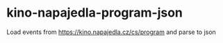 # kino-napajedla-program-json

Load events from https://kino.napajedla.cz/cs/program and parse to json

